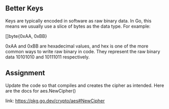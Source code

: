 ## Better Keys

Keys are typically encoded in software as raw binary data. In Go, this means we usually use a slice of bytes as the data type. For example:

[]byte{0xAA, 0xBB}

0xAA and 0xBB are hexadecimal values, and hex is one of the more common ways to write raw binary in code. They represent the raw binary data 10101010 and 10111011 respectively.

## Assignment

Update the code so that compiles and creates the cipher as intended. Here are the docs for aes.NewCipher()

link: https://pkg.go.dev/crypto/aes#NewCipher
